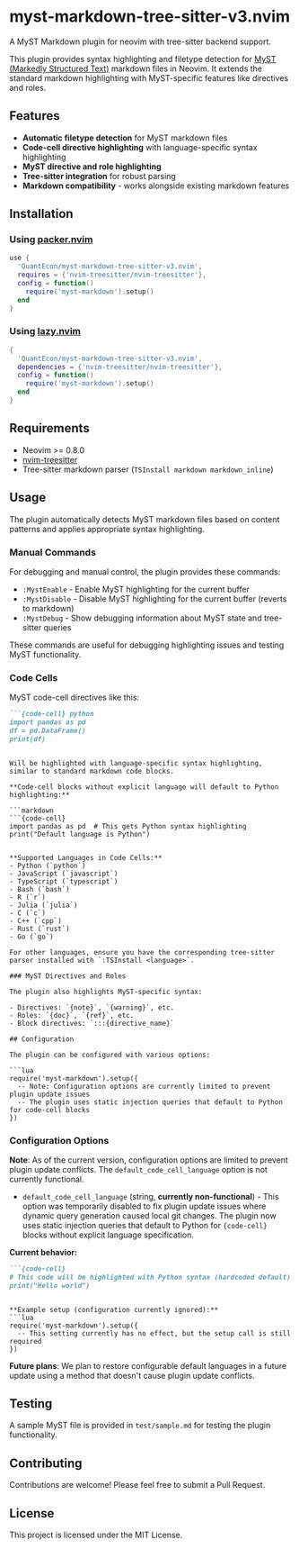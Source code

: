 # myst-markdown-tree-sitter-v3.nvim

A MyST Markdown plugin for neovim with tree-sitter backend support.

This plugin provides syntax highlighting and filetype detection for [MyST (Markedly Structured Text)](https://mystmd.org/) markdown files in Neovim. It extends the standard markdown highlighting with MyST-specific features like directives and roles.

## Features

- **Automatic filetype detection** for MyST markdown files
- **Code-cell directive highlighting** with language-specific syntax highlighting
- **MyST directive and role highlighting** 
- **Tree-sitter integration** for robust parsing
- **Markdown compatibility** - works alongside existing markdown features

## Installation

### Using [packer.nvim](https://github.com/wbthomason/packer.nvim)

```lua
use {
  'QuantEcon/myst-markdown-tree-sitter-v3.nvim',
  requires = {'nvim-treesitter/nvim-treesitter'},
  config = function()
    require('myst-markdown').setup()
  end
}
```

### Using [lazy.nvim](https://github.com/folke/lazy.nvim)

```lua
{
  'QuantEcon/myst-markdown-tree-sitter-v3.nvim',
  dependencies = {'nvim-treesitter/nvim-treesitter'},
  config = function()
    require('myst-markdown').setup()
  end
}
```

## Requirements

- Neovim >= 0.8.0
- [nvim-treesitter](https://github.com/nvim-treesitter/nvim-treesitter)
- Tree-sitter markdown parser (`TSInstall markdown markdown_inline`)

## Usage

The plugin automatically detects MyST markdown files based on content patterns and applies appropriate syntax highlighting.

### Manual Commands

For debugging and manual control, the plugin provides these commands:

- `:MystEnable` - Enable MyST highlighting for the current buffer
- `:MystDisable` - Disable MyST highlighting for the current buffer (reverts to markdown)
- `:MystDebug` - Show debugging information about MyST state and tree-sitter queries

These commands are useful for debugging highlighting issues and testing MyST functionality.

### Code Cells

MyST code-cell directives like this:

```markdown
```{code-cell} python
import pandas as pd
df = pd.DataFrame()
print(df)
```
```

Will be highlighted with language-specific syntax highlighting, similar to standard markdown code blocks.

**Code-cell blocks without explicit language will default to Python highlighting:**

```markdown
```{code-cell}
import pandas as pd  # This gets Python syntax highlighting
print("Default language is Python")
```
```

**Supported Languages in Code Cells:**
- Python (`python`)
- JavaScript (`javascript`) 
- TypeScript (`typescript`)
- Bash (`bash`)
- R (`r`)
- Julia (`julia`)
- C (`c`)
- C++ (`cpp`)
- Rust (`rust`)
- Go (`go`)

For other languages, ensure you have the corresponding tree-sitter parser installed with `:TSInstall <language>`.

### MyST Directives and Roles

The plugin also highlights MyST-specific syntax:

- Directives: `{note}`, `{warning}`, etc.
- Roles: `{doc}`, `{ref}`, etc.
- Block directives: `:::{directive_name}`

## Configuration

The plugin can be configured with various options:

```lua
require('myst-markdown').setup({
  -- Note: Configuration options are currently limited to prevent plugin update issues
  -- The plugin uses static injection queries that default to Python for code-cell blocks
})
```

### Configuration Options

**Note**: As of the current version, configuration options are limited to prevent plugin update conflicts. The `default_code_cell_language` option is not currently functional.

- `default_code_cell_language` (string, **currently non-functional**) - This option was temporarily disabled to fix plugin update issues where dynamic query generation caused local git changes. The plugin now uses static injection queries that default to Python for `{code-cell}` blocks without explicit language specification.

**Current behavior:**
```markdown
```{code-cell}
# This code will be highlighted with Python syntax (hardcoded default)
print("Hello world")
```
```

**Example setup (configuration currently ignored):**
```lua
require('myst-markdown').setup({
  -- This setting currently has no effect, but the setup call is still required
})
```

**Future plans**: We plan to restore configurable default languages in a future update using a method that doesn't cause plugin update conflicts.

## Testing

A sample MyST file is provided in `test/sample.md` for testing the plugin functionality.

## Contributing

Contributions are welcome! Please feel free to submit a Pull Request.

## License

This project is licensed under the MIT License.
